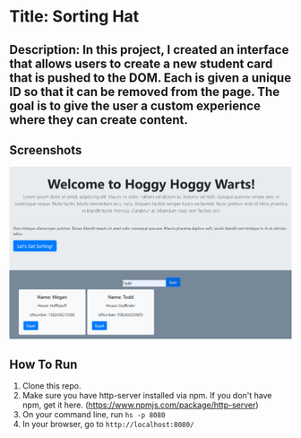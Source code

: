 # Title: Sorting Hat 

## Description: In this project, I created an interface that allows users to create a new student card that is pushed to the DOM. Each is given a unique ID so that it can be removed from the page. The goal is to give the user a custom experience where they can create content. 

## Screenshots
![Project Screenshot](https://raw.githubusercontent.com/ToddSpainhour/sorting-hat/master/screenshots/sorting-hat-screenshot-v2.png)

## How To Run
1. Clone this repo.
1. Make sure you have http-server installed via npm. If you don't have npm, get it here. (https://www.npmjs.com/package/http-server) 
1. On your command line, run `hs -p 8080`
1. In your browser, go to `http://localhost:8080/`